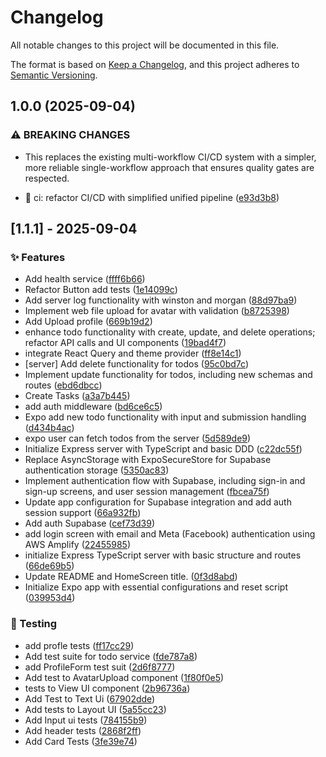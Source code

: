 # Changelog

All notable changes to this project will be documented in this file.

The format is based on [Keep a Changelog](https://keepachangelog.com/en/1.0.0/),
and this project adheres to [Semantic Versioning](https://semver.org/spec/v2.0.0.html).


## 1.0.0 (2025-09-04)

### ⚠ BREAKING CHANGES

* This replaces the existing multi-workflow CI/CD system with a simpler,
more reliable single-workflow approach that ensures quality gates are respected.

* 🚀 ci: refactor CI/CD with simplified unified pipeline ([e93d3b8](https://github.com/warteamx/lab1-todoApp/commit/e93d3b88cee9b2aa8da537e0144864971ecd12ac))

## [1.1.1] - 2025-09-04

### ✨ Features

- Add health service ([ffff6b66](../../commit/ffff6b6620f0674133f50bbed2cf4367b905496b))
- Refactor Button add tests ([1e14099c](../../commit/1e14099ca7dbfd859de2011bb4123b89efc0f55a))
- Add server log functionality with winston and morgan ([88d97ba9](../../commit/88d97ba9669bca4ed1a632fbb01a005f6169bf4e))
- Implement web file upload for avatar with validation ([b8725398](../../commit/b87253987973f01a6a086847c5943331dcc3b95d))
- Add Upload profile ([669b19d2](../../commit/669b19d2676268ac20dca4416f06122d3a28ecd2))
- enhance todo functionality with create, update, and delete operations; refactor API calls and UI components ([19bad4f7](../../commit/19bad4f75533ca962a7aa8fc0134565813743475))
- integrate React Query and theme provider ([ff8e14c1](../../commit/ff8e14c1d74a536129db69076e34ef3326e1fcd8))
- [server] Add delete functionality for todos ([95c0bd7c](../../commit/95c0bd7cdea2bac39054e4a83b26294b42116e24))
- Implement update functionality for todos, including new schemas and routes ([ebd6dbcc](../../commit/ebd6dbcc9ec48817c7ed3f70ea48a5fb6c3f78f0))
- Create Tasks ([a3a7b445](../../commit/a3a7b44580d0b415e2e302f653d254187c2118ac))
- add auth middleware ([bd6ce6c5](../../commit/bd6ce6c57dc8a542451d8b6e3da85f4e3cb07a79))
- Expo add new todo functionality with input and submission handling ([d434b4ac](../../commit/d434b4ac6e449af6dff43923c85d406c738df4ff))
- expo user can fetch todos from the server ([5d589de9](../../commit/5d589de9ec368780a96035022aec1a07beb79593))
- Initialize Express server with TypeScript and basic DDD ([c22dc55f](../../commit/c22dc55f4c5b9a77c099f44846e09f032d1d2dee))
- Replace AsyncStorage with ExpoSecureStore for Supabase authentication storage ([5350ac83](../../commit/5350ac83ba8bee90da6b74f2bdc9b0060641a3aa))
- Implement authentication flow with Supabase, including sign-in and sign-up screens, and user session management ([fbcea75f](../../commit/fbcea75ffe9e70dad6118e75c1ec9ffb6b3b2779))
- Update app configuration for Supabase integration and add auth session support ([66a932fb](../../commit/66a932fb1260eea9b5b24316e8b4adf4f8debcf4))
- Add auth Supabase ([cef73d39](../../commit/cef73d398312a50063228d27e2b2bb6cdc9df622))
- add login screen with email and Meta (Facebook) authentication using AWS Amplify ([22455985](../../commit/22455985d6791ed857b06013881bb27ad1a38692))
- initialize Express TypeScript server with basic structure and routes ([66de69b5](../../commit/66de69b5eb65540027eb68063296b2c8b0845d9d))
- Update README and HomeScreen title. ([0f3d8abd](../../commit/0f3d8abdb13c82600b097095fbd5b0221ba0a55b))
- Initialize Expo app with essential configurations and reset script ([039953d4](../../commit/039953d4f75901a3f906599ffb77ed61614e9152))

### 🧪 Testing

- add profle tests ([ff17cc29](../../commit/ff17cc296aeba5d48d88b29efb430a23a310db6b))
- Add test suite for todo service ([fde787a8](../../commit/fde787a8009af2207bc37a7a7cb9bfd1a6a9cf7b))
- add ProfileForm test suit ([2d6f8777](../../commit/2d6f87776ef3ffb9df9fa3645e1b34d78714d1b3))
- Add test to AvatarUpload component ([1f80f0e5](../../commit/1f80f0e5adc0a9d16d3f1b584ab7cf6fc519480d))
- tests to View UI component ([2b96736a](../../commit/2b96736a3078016c805b1aab7e681e06631d0c3a))
- Add Test to Text Ui ([67902dde](../../commit/67902ddefd2527d6e2553b3069f0279f10b3f117))
- Add tests to Layout UI ([5a55cc23](../../commit/5a55cc23edcd5253a7f553277da7ee737a8391b4))
- Add Input ui tests ([784155b9](../../commit/784155b94cd20609888e6896044bf03a3c1eb6b4))
- Add header tests ([2868f2ff](../../commit/2868f2fffb577779ab8975b3b2625f9b6c57a1bf))
- Add Card Tests ([3fe39e74](../../commit/3fe39e748e988d5c168195c653de56fe631cc1d4))
